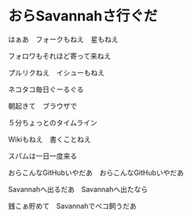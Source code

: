 おらSavannahさ行ぐだ
====================

はぁあ　フォークもねえ　星もねえ

フォロワもそれほど寄って来ねえ

プルリクねえ　イシューもねえ

ネコタコ毎日ぐーるぐる

朝起きて　ブラウザで

５分ちょっとのタイムライン

Wikiもねえ　書くことねえ

スパムは一日一度来る

おらこんなGitHubいやだあ　おらこんなGitHubいやだあ

Savannahへ出るだあ　Savannahへ出たなら

銭こぁ貯めて　Savannahでベコ飼うだあ
